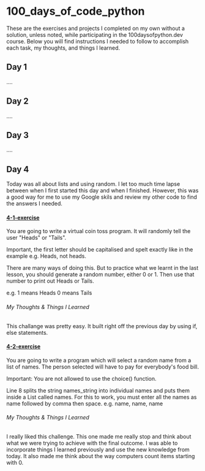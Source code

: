 # 100_days_of_code_python
These are the exercises and projects I completed on my own without a solution, unless noted, while participating in the 100daysofpython.dev course. Below you will find instructions I needed to follow to accomplish each task, my thoughts, and things I learned. 

## Day 1

....

## Day 2
....


## Day 3
....

## Day 4
Today was all about lists and using random. I let too much time lapse between when I first started this day and when I finished. However, this was a good way for me to use my Google skils and review my other code to find the answers I needed. 

#### [4-1-exercise](https://github.com/cajewell01/100_days_of_code_python/blob/main/day-4-1-exercise.py)
You are going to write a virtual coin toss program. It will randomly tell the user "Heads" or "Tails".

Important, the first letter should be capitalised and spelt exactly like in the example e.g. Heads, not heads.

There are many ways of doing this. But to practice what we learnt in the last lesson, you should generate a random number, either 0 or 1. Then use that number to print out Heads or Tails.

e.g. 1 means Heads 0 means Tails

###### My Thoughts & Things I Learned
This challange was pretty easy. It built right off the previous day by using if, else statements. 

#### [4-2-exercise](https://github.com/cajewell01/100_days_of_code_python/blob/main/day-4-2-exercise.py)
You are going to write a program which will select a random name from a list of names. The person selected will have to pay for everybody's food bill.

Important: You are not allowed to use the choice() function.

Line 8 splits the string names_string into individual names and puts them inside a List called names. For this to work, you must enter all the names as name followed by comma then space. e.g. name, name, name


###### My Thoughts & Things I Learned
I really liked this challenge. This one made me really stop and think about what we were trying to achieve with the final outcome. I was able to incorporate things I learned previously and use the new knowledge from today. It also made me think about the way computers count items starting with 0. 
